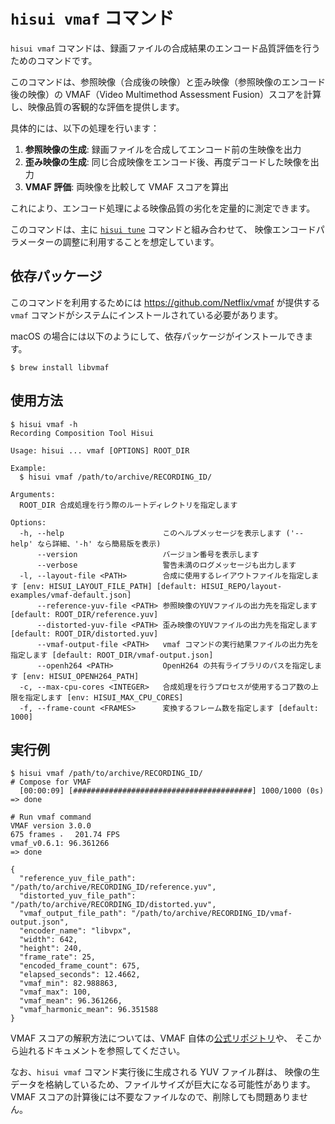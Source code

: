 # `hisui vmaf` コマンド

`hisui vmaf` コマンドは、録画ファイルの合成結果のエンコード品質評価を行うためのコマンドです。

このコマンドは、参照映像（合成後の映像）と歪み映像（参照映像のエンコード後の映像）の
 VMAF（Video Multimethod Assessment Fusion）スコアを計算し、映像品質の客観的な評価を提供します。

具体的には、以下の処理を行います：

1. **参照映像の生成**: 録画ファイルを合成してエンコード前の生映像を出力
2. **歪み映像の生成**: 同じ合成映像をエンコード後、再度デコードした映像を出力
3. **VMAF 評価**: 両映像を比較して VMAF スコアを算出

これにより、エンコード処理による映像品質の劣化を定量的に測定できます。

このコマンドは、主に [`hisui tune`](command_tune.md) コマンドと組み合わせて、
映像エンコードパラメーターの調整に利用することを想定しています。

## 依存パッケージ

このコマンドを利用するためには https://github.com/Netflix/vmaf が提供する `vmaf` コマンドがシステムにインストールされている必要があります。

macOS の場合には以下のようにして、依存パッケージがインストールできます。

```console
$ brew install libvmaf
```

## 使用方法

```console
$ hisui vmaf -h
Recording Composition Tool Hisui

Usage: hisui ... vmaf [OPTIONS] ROOT_DIR

Example:
  $ hisui vmaf /path/to/archive/RECORDING_ID/

Arguments:
  ROOT_DIR 合成処理を行う際のルートディレクトリを指定します

Options:
  -h, --help                      このヘルプメッセージを表示します ('--help' なら詳細、'-h' なら簡易版を表示)
      --version                   バージョン番号を表示します
      --verbose                   警告未満のログメッセージも出力します
  -l, --layout-file <PATH>        合成に使用するレイアウトファイルを指定します [env: HISUI_LAYOUT_FILE_PATH] [default: HISUI_REPO/layout-examples/vmaf-default.json]
      --reference-yuv-file <PATH> 参照映像のYUVファイルの出力先を指定します [default: ROOT_DIR/reference.yuv]
      --distorted-yuv-file <PATH> 歪み映像のYUVファイルの出力先を指定します [default: ROOT_DIR/distorted.yuv]
      --vmaf-output-file <PATH>   vmaf コマンドの実行結果ファイルの出力先を指定します [default: ROOT_DIR/vmaf-output.json]
      --openh264 <PATH>           OpenH264 の共有ライブラリのパスを指定します [env: HISUI_OPENH264_PATH]
  -c, --max-cpu-cores <INTEGER>   合成処理を行うプロセスが使用するコア数の上限を指定します [env: HISUI_MAX_CPU_CORES]
  -f, --frame-count <FRAMES>      変換するフレーム数を指定します [default: 1000]
```

## 実行例

```console
$ hisui vmaf /path/to/archive/RECORDING_ID/
# Compose for VMAF
  [00:00:09] [########################################] 1000/1000 (0s)
=> done

# Run vmaf command
VMAF version 3.0.0
675 frames ⠄⠀ 201.74 FPS
vmaf_v0.6.1: 96.361266
=> done

{
  "reference_yuv_file_path": "/path/to/archive/RECORDING_ID/reference.yuv",
  "distorted_yuv_file_path": "/path/to/archive/RECORDING_ID/distorted.yuv",
  "vmaf_output_file_path": "/path/to/archive/RECORDING_ID/vmaf-output.json",
  "encoder_name": "libvpx",
  "width": 642,
  "height": 240,
  "frame_rate": 25,
  "encoded_frame_count": 675,
  "elapsed_seconds": 12.4662,
  "vmaf_min": 82.988863,
  "vmaf_max": 100,
  "vmaf_mean": 96.361266,
  "vmaf_harmonic_mean": 96.351588
}
```

VMAF スコアの解釈方法については、VMAF 自体の[公式リポジトリ](https://github.com/Netflix/vmaf)や、
そこから辿れるドキュメントを参照してください。

なお、`hisui vmaf` コマンド実行後に生成される YUV ファイル群は、
映像の生データを格納しているため、ファイルサイズが巨大になる可能性があります。
VMAF スコアの計算後には不要なファイルなので、削除しても問題ありません。
